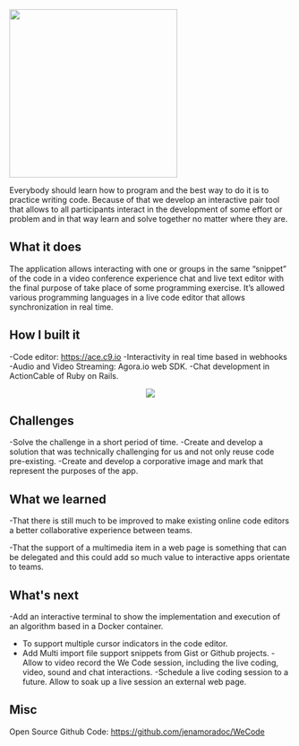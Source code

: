


<img src="https://i.imgur.com/TTBYqM3.png?raw=true" width="300px"/>


Everybody should learn how to program and the best way to do it is to practice writing code. Because of that we develop an interactive pair tool that allows to all participants interact in the development of some effort or problem and in that way learn and solve together no matter where they are. 

## What it does

The application allows interacting with one or groups in the same “snippet” of the code in a video conference experience chat and live text editor with the final purpose of take place of some programming exercise. It’s allowed various programming languages in a live code editor that allows synchronization in real time.

## How I built it

-Code editor: https://ace.c9.io
-Interactivity in real time based in webhooks 
-Audio and Video Streaming: Agora.io web SDK.
-Chat development in ActionCable of Ruby on Rails.

<center><img src="https://media.giphy.com/media/cYRgX4XbOYswNP8ozH/giphy.gif?raw=true" /></center>

## Challenges

-Solve the challenge in a short period of time.
-Create and develop a solution that was technically challenging for us and not only reuse code pre-existing.
-Create and develop a corporative image and mark that represent the purposes of the app.

## What we learned

-That there is still much to be improved to make existing online code editors a better collaborative experience between teams.

-That the support of a multimedia item in a web page is something that can be delegated and this could add so much value to interactive apps orientate to teams.


## What's next 
-Add an interactive terminal to show the implementation and execution of an algorithm based in a Docker container. 
- To support multiple cursor indicators in the code editor.
- Add Multi import file support snippets from Gist or Github projects.
-Allow to video record the We Code session, including the live coding, video, sound and chat interactions. 
-Schedule a live coding session to a future. 
Allow to soak up a live session an external web page. 

## Misc
Open Source Github Code: https://github.com/jenamoradoc/WeCode
